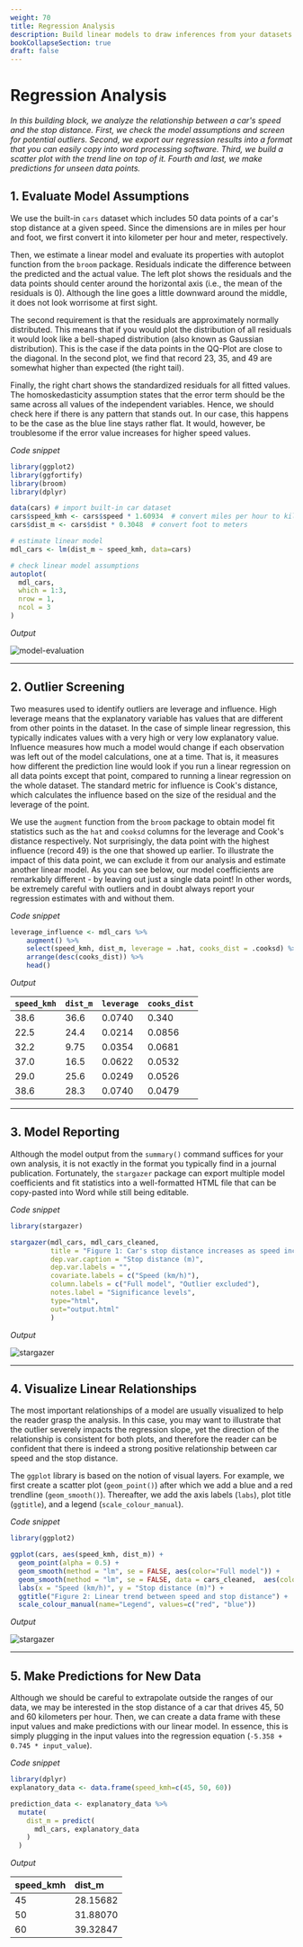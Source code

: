 ```yaml
---
weight: 70
title: Regression Analysis
description: Build linear models to draw inferences from your datasets
bookCollapseSection: true
draft: false
---
```


# Regression Analysis

*In this building block, we analyze the relationship between a car's speed and the stop distance. First, we check the model assumptions and screen for potential outliers. Second, we export our regression results into a format that you can easily copy into word processing software. Third, we build a scatter plot with the trend line on top of it. Fourth and last, we make predictions for unseen data points.*

## 1. Evaluate Model Assumptions
We use the built-in `cars` dataset which includes 50 data points of a car's stop distance at a given speed. Since the dimensions are in miles per hour and foot, we first convert it into kilometer per hour and meter, respectively.

Then, we estimate a linear model and evaluate its properties with autoplot function from the `broom` package. Residuals indicate the difference between the predicted and the actual value. The left plot shows the residuals and the data points should center around the horizontal axis (i.e., the mean of the residuals is 0). Although the line goes a little downward around the middle, it does not look worrisome at first sight.

The second requirement is that the residuals are approximately normally distributed. This means that if you would plot the distribution of all residuals it would look like a bell-shaped distribution (also known as Gaussian distribution). This is the case if the data points in the QQ-Plot are close to the diagonal. In the second plot, we find that record 23, 35, and 49 are somewhat higher than expected (the right tail).


Finally, the right chart shows the standardized residuals for all fitted values. The homoskedasticity assumption states that the error term should be the same across all values of the independent variables. Hence, we should check here if there is any pattern that stands out. In our case, this happens to be the case as the blue line stays rather flat. It would, however, be troublesome if the error value increases for higher speed values.

*Code snippet*
```R
library(ggplot2)
library(ggfortify)
library(broom)
library(dplyr)

data(cars) # import built-in car dataset
cars$speed_kmh <- cars$speed * 1.60934  # convert miles per hour to kilometer per hour
cars$dist_m <- cars$dist * 0.3048  # convert foot to meters

# estimate linear model
mdl_cars <- lm(dist_m ~ speed_kmh, data=cars)

# check linear model assumptions
autoplot(
  mdl_cars,
  which = 1:3,
  nrow = 1,
  ncol = 3
)
```

*Output*

![model-evaluation](./images/model_evaluation.png)

---

## 2. Outlier Screening
Two measures used to identify outliers are leverage and influence. High leverage means that the explanatory variable has values that are different from other points in the dataset. In the case of simple linear regression, this typically indicates values with a very high or very low explanatory value. Influence measures how much a model would change if each observation was left out of the model calculations, one at a time. That is, it measures how different the prediction line would look if you run a linear regression on all data points except that point, compared to running a linear regression on the whole dataset. The standard metric for influence is Cook's distance, which calculates the influence based on the size of the residual and the leverage of the point.

We use the `augment` function from the `broom` package to obtain model fit statistics such as the `hat` and `cooksd` columns for the leverage and Cook's distance respectively. Not surprisingly, the data point with the highest influence (record 49) is the one that showed up earlier. To illustrate the impact of this data point, we can exclude it from our analysis and estimate another linear model. As you can see below, our model coefficients are remarkably different - by leaving out just a single data point! In other words, be extremely careful with outliers and in doubt always report your regression estimates with and without them.

*Code snippet*

```R
leverage_influence <- mdl_cars %>%
    augment() %>%
    select(speed_kmh, dist_m, leverage = .hat, cooks_dist = .cooksd) %>%
    arrange(desc(cooks_dist)) %>%
    head()
```

*Output*

| `speed_kmh` | `dist_m` | `leverage` | `cooks_dist` |
| :--- | :--- | :--- | :--- |
| 38.6  | 36.6  | 0.0740  | 0.340   |
| 22.5 | 24.4  | 0.0214 | 0.0856  |
| 32.2  | 9.75 | 0.0354 | 0.0681  |
| 37.0  | 16.5 | 0.0622 | 0.0532 |
| 29.0 | 25.6  | 0.0249  | 0.0526  |
| 38.6 | 28.3 | 0.0740 | 0.0479  |

---

## 3. Model Reporting

Although the model output from the `summary()` command suffices for your own analysis, it is not exactly in the format you typically find in a journal publication. Fortunately, the `stargazer` package can export multiple model coefficients and fit statistics into a well-formatted HTML file that can be copy-pasted into Word while still being editable.

*Code snippet*

```R
library(stargazer)

stargazer(mdl_cars, mdl_cars_cleaned,
          title = "Figure 1: Car's stop distance increases as speed increases",
          dep.var.caption = "Stop distance (m)",  
          dep.var.labels = "",  
          covariate.labels = c("Speed (km/h)"),  
          column.labels = c("Full model", "Outlier excluded"),
          notes.label = "Significance levels",  
          type="html",
          out="output.html"  
          )
```

*Output*

![stargazer](./images/stargazer.png)

---

## 4. Visualize Linear Relationships
The most important relationships of a model are usually visualized to help the reader grasp the analysis. In this case, you may want to illustrate that the outlier severely impacts the regression slope, yet the direction of the relationship is consistent for both plots, and therefore the reader can be confident that there is indeed a strong positive relationship between car speed and the stop distance.

The `ggplot` library is based on the notion of visual layers. For example, we first create a scatter plot (`geom_point()`) after which we add a blue and a red trendline (`geom_smooth()`). Thereafter, we add the axis labels (`labs`), plot title (`ggtitle`), and a legend (`scale_colour_manual`).

*Code snippet*

```R
library(ggplot2)

ggplot(cars, aes(speed_kmh, dist_m)) +
  geom_point(alpha = 0.5) +  
  geom_smooth(method = "lm", se = FALSE, aes(color="Full model")) +
  geom_smooth(method = "lm", se = FALSE, data = cars_cleaned,  aes(color="Outlier excluded"))  +
  labs(x = "Speed (km/h)", y = "Stop distance (m)") +  
  ggtitle("Figure 2: Linear trend between speed and stop distance") +
  scale_colour_manual(name="Legend", values=c("red", "blue"))
```

*Output*

![stargazer](./images/trend_plots.png)

---

## 5. Make Predictions for New Data
Although we should be careful to extrapolate outside the ranges of our data, we may be interested in the stop distance of a car that drives 45, 50 and 60 kilometers per hour. Then, we can create a data frame with these input values and make predictions with our linear model. In essence, this is simply plugging in the input values into the regression equation (`-5.358 + 0.745 * input_value`).

*Code snippet*

```R
library(dplyr)
explanatory_data <- data.frame(speed_kmh=c(45, 50, 60))

prediction_data <- explanatory_data %>%
  mutate(
    dist_m = predict(
      mdl_cars, explanatory_data
    )
  )
```

*Output*

| speed_kmh | dist_m |
| :---- | :---- |
| 45  | 28.15682  |  
| 50  | 31.88070  |
| 60  | 39.32847  |




<!--
# Tutorial: Regression Analysis

## Prerequisites
* ...

## Learning goals

* Build linear and logistic regression models with multiple explanatory variables
* Make inferential claims about models using least square estimation
* Quantify uncertainty with confidence intervals
* Examine the impact of categorical data and interactions

## Data Challenge
- View the [Regression Analysis - Data Challenge](regression-analysis.html)
- Download the zip [file](regression-analysis-skeleton.zip). Then, open the skeleton file in RStudio, fill out your answers, and submit your work!!
-->
